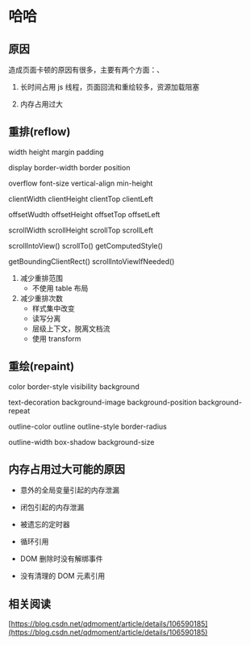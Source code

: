 # 哈哈

## 原因

造成页面卡顿的原因有很多，主要有两个方面：、

1. 长时间占用 js 线程，页面回流和重绘较多，资源加载阻塞

2. 内存占用过大

## 重排(reflow)

width
height
margin
padding

display
border-width
border
position

overflow
font-size
vertical-align
min-height

clientWidth
clientHeight
clientTop
clientLeft

offsetWudth
offsetHeight
offsetTop
offsetLeft

scrollWidth
scrollHeight
scrollTop
scrollLeft

scrollIntoView()
scrollTo()
getComputedStyle()

getBoundingClientRect()
scrollIntoViewIfNeeded()

1. 减少重排范围
   - 不使用 table 布局
2. 减少重排次数
   - 样式集中改变
   - 读写分离
   - 层级上下文，脱离文档流
   - 使用 transform

## 重绘(repaint)

color
border-style
visibility
background

text-decoration
background-image
background-position
background-repeat

outline-color
outline
outline-style
border-radius

outline-width
box-shadow
background-size

## 内存占用过大可能的原因

- 意外的全局变量引起的内存泄漏

- 闭包引起的内存泄漏

- 被遗忘的定时器

- 循环引用

- DOM 删除时没有解绑事件

- 没有清理的 DOM 元素引用

## 相关阅读

[https://blog.csdn.net/qdmoment/article/details/106590185](https://blog.csdn.net/qdmoment/article/details/106590185)
